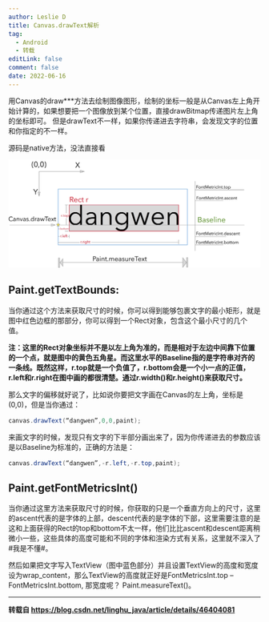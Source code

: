 ```yaml
---
author: Leslie D
title: Canvas.drawText解析
tag:
  - Android
  - 转载
editLink: false
comment: false
date: 2022-06-16
---
```


用Canvas的draw***方法去绘制图像图形，绘制的坐标一般是从Canvas左上角开始计算的，如果想要把一个图像放到某个位置，直接drawBitmap传递图片左上角的坐标即可。
但是drawText不一样，如果你传递进去字符串，会发现文字的位置和你指定的不一样。

源码是native方法，没法直接看

<!-- <img src="./drawtext.jpeg">’ -->
 ![](./drawtext.jpeg)

## Paint.getTextBounds:
当你通过这个方法来获取尺寸的时候，你可以得到能够包裹文字的最小矩形，就是图中红色边框的那部分，你可以得到一个Rect对象，包含这个最小尺寸的几个值。

**注：这里的Rect对象坐标并不是以左上角为准的，而是相对于左边中间靠下位置的一个点，就是图中的黄色五角星。而这里水平的Baseline指的是字符串对齐的一条线。既然这样，r.top就是一个负值了，r.bottom会是一个小一点的正值，r.left和r.right在图中画的都很清楚。通过r.width()和r.height()来获取尺寸。**

那么文字的偏移就好说了，比如说你要把文字画在Canvas的左上角，坐标是(0,0)，但是当你通过：
```java
canvas.drawText(“dangwen”,0,0,paint);
```
来画文字的时候，发现只有文字的下半部分画出来了，因为你传递进去的参数应该是以Baseline为标准的，正确的方法是：
```java
canvas.drawText(“dangwen”,-r.left,-r.top,paint);
```

## Paint.getFontMetricsInt()
当你通过这里方法来获取尺寸的时候，你获取的只是一个垂直方向上的尺寸，这里的ascent代表的是字体的上部，descent代表的是字体的下部，这里需要注意的是这和上面获得的Rect的top和bottom不太一样，他们比比ascent和descent距离稍微小一些，这些具体的高度可能和不同的字体和渲染方式有关系，这里就不深入了 #我是不懂#。

然后如果把文字写入TextView（图中蓝色部分）并且设置TextView的高度和宽度设为wrap_content，那么TextView的高度就正好是FontMetricsInt.top – FontMetricsInt.bottom, 那宽度呢？ Paint.measureText()。

----------------

**转载自 https://blog.csdn.net/linghu_java/article/details/46404081**